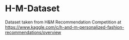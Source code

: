 # H-M-Dataset
Dataset taken from H&amp;M Recommendation Competition at https://www.kaggle.com/c/h-and-m-personalized-fashion-recommendations/overview
